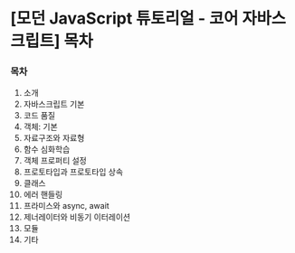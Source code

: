 # [모던 JavaScript 튜토리얼 - 코어 자바스크립트] 목차



### 목차

1. 소개
2. 자바스크립트 기본
3. 코드 품질
4. 객체: 기본
5. 자료구조와 자료형
6. 함수 심화학습
7. 객체 프로퍼티 설정
8. 프로토타입과 프로토타입 상속
9. 클래스
10. 에러 핸들링
11. 프라미스와 async, await
12. 제너레이터와 비동기 이터레이션
13. 모듈
14. 기타